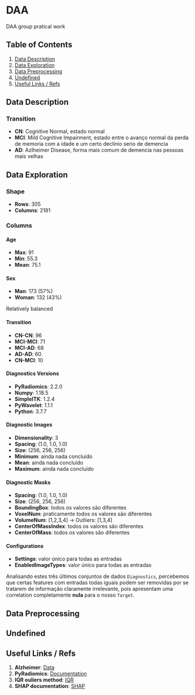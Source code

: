 # DAA
DAA group pratical work

## Table of Contents

1. [Data Description](#data-description)
2. [Data Exploration](#data-exploration)
3. [Data Preprocessing](#data-preprocessing)
4. [Undefined](#undefined)
5. [Useful Links / Refs](#useful-links--refs)

## Data Description
### Transition
- **CN**: Cognitive Normal, estado normal
- **MCI**: Mild Cognitive Impairment, estado entre o avanço normal da perda de memoria com a idade e um certo declinio serio de demencia
- **AD**: Azlheimer Disease, forma mais comum de demencia nas pessoas mais velhas


## Data Exploration
### Shape 
- **Rows**: 305
- **Columns**: 2181

### Columns
#### Age
- **Max**: 91
- **Min**: 55.3
- **Mean**: 75.1

#### Sex
- **Man**: 173 (57%)
- **Woman**: 132 (43%)

Relatively balanced

#### Transition
- **CN-CN**: 96
- **MCI-MCI**: 71
- **MCI-AD**: 68
- **AD-AD**: 60
- **CN-MCI**: 10

#### Diagnostics Versions
- **PyRadiomics**: 2.2.0
- **Numpy**: 1.18.5
- **SimpleITK**: 1.2.4
- **PyWavelet**: 1.1.1
- **Python**: 3.7.7

#### Diagnostic Images
- **Dimensionality**: 3
- **Spacing**: (1.0, 1.0, 1.0)
- **Size**: (256, 256, 256)
- **Minimum**: ainda nada concluído
- **Mean**: ainda nada concluído
- **Maximum**: ainda nada concluído

#### Diagnostic Masks
- **Spacing**: (1.0, 1.0, 1.0)
- **Size**: (256, 256, 256)
- **BoundingBox**: todos os valores são diferentes
- **VoxelNum**: praticamente todos os valores são diferentes
- **VolumeNum**: [1,2,3,4] -> Outliers: [1,3,4]
- **CenterOfMassIndex**: todos os valores são diferentes
- **CenterOfMass**: todos os valores são diferentes

#### Configurations
- **Settings**: valor único para todas as entradas 
- **EnabledImageTypes**: valor único para todas as entradas

Analisando estes três últimos conjuntos de dados `Diagnostics`, percebemos que certas features com entradas todas iguais podem ser removidas por se tratarem de informação claramente irrelevante, pois apresentam uma correlation completamente **nula** para o nosso `Target`.


## Data Preprocessing



## Undefined


## Useful Links / Refs
1. **Alzheimer**: [Data](http://adni.loni.usc.edu/)
2. **PyRadiomics**: [Documentation](https://pyradiomics.readthedocs.io/)
3. **IQR ouliers method**: [IQR](https://builtin.com/articles/1-5-iqr-rule)
4. **SHAP documentation**: [SHAP](https://shap.readthedocs.io/en/latest/)